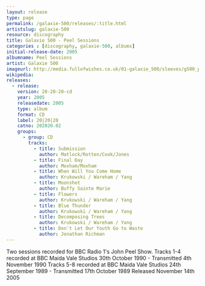 ```yaml
---
layout: release
type: page
permalink: /galaxie-500/releases/:title.html
artistslug: galaxie-500
resource: discography
title: Galaxie 500 - Peel Sessions 
categories : [discography, galaxie-500, albums]
initial-release-date: 2005
albumname: Peel Sessions
artist: Galaxie 500
imageurl: http://media.fullofwishes.co.uk/01-galaxie_500/sleeves/g500_peelsessions.jpg
wikipedia: 
releases:
  - release:
    version: 20-20-20-cd
    year: 2005
    releasedate: 2005
    type: album
    format: CD
    label: 20|20|20
    catno: 202020.02
    groups:
      - group: CD
        tracks:
          - title: Submission
            author: Matlock/Rotten/Cook/Jones
          - title: Final Day
            author: Moxham/Moxham
          - title: When Will You Come Home
            author: Krukowski / Wareham / Yang
          - title: Moonshot
            author: Buffy Sainte Marie
          - title: Flowers
            author: Krukowski / Wareham / Yang
          - title: Blue Thunder
            author: Krukowski / Wareham / Yang
          - title: Decomposing Trees
            author: Krukowski / Wareham / Yang
          - title: Don't Let Our Youth Go to Waste
            author: Jonathan Richman
---
```

Two sessions recorded for BBC Radio 1's John Peel Show.
Tracks 1-4 recorded at BBC Maida Vale Studios 30th October 1990 - Transmitted 4th November 1990
Tracks 5-8 recorded at BBC Maida Vale Studios 24th September 1989 - Transmitted 17th October 1989
Released November 14th 2005
